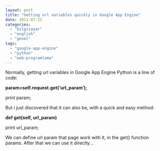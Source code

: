 ```yaml
---
layout: post
title: "Getting url variables quickly in Google App Engine"
date: 2011-07-22
categories: 
  - "bilgisayar"
  - "english"
  - "genel"
tags: 
  - "google-app-engine"
  - "python"
  - "web-programlama"
---
```


Normally, getting url variables in Google App Engine Python is a line of code:  
  
**param=self.request.get(‘url\_param’);**  
  
print param;  
  
But i just discovered that it can also be, with a quick and easy method:  
  
**def get(self, url\_param)**  
  
print url\_param;  
  
We can define url param that page work with it, in the get() function params. After that we can use it directly…

